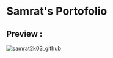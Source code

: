 # Samrat's Portofolio 

## <strong>Preview</strong> : 

![samrat2k03_github](https://github.com/samrat2k03/Portofolio/assets/77772897/9227e762-5056-46af-8c1d-d948dd6730bb)
